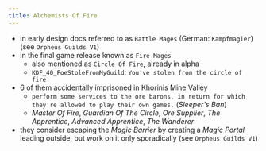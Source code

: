 ```yaml
---
title: Alchemists Of Fire
---
```


- in early design docs referred to as `Battle Mages` (German: `Kampfmagier`) (see `Orpheus Guilds V1`)
- in the final game release known as `Fire Mages`
  - also mentioned as `Circle Of Fire`, already in alpha
  - `KDF_40_FoeStoleFromMyGuild`: `You've stolen from the circle of fire`
- 6 of them accidentally imprisoned in Khorinis Mine Valley
  - `perform some services to the ore barons, in return for which they're allowed to play their own games.` (_Sleeper's Ban_)
  - _Master Of Fire_, _Guardian Of The Circle_, _Ore Supplier_, _The Apprentice_, _Advanced Apprentice_, _The Wanderer_ 
- they consider escaping the _Magic Barrier_ by creating a _Magic Portal_ leading outside, but work on it only sporadically (see `Orpheus Guilds V1`)
